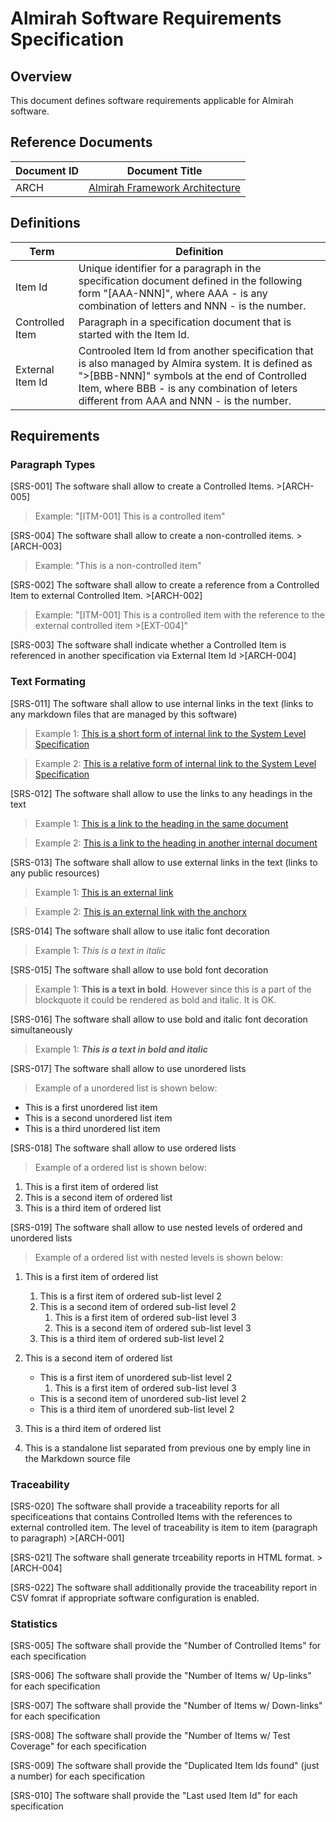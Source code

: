 # Almirah Software Requirements Specification

## Overview

This document defines software requirements applicable for Almirah software.

## Reference Documents

| Document ID | Document Title |
|---|---|
| ARCH | [Almirah Framework Architecture](./../arch/arch.md) |

## Definitions

| Term | Definition |
|---|---|
| Item Id | Unique identifier for a paragraph in the specification document defined in the following form "[AAA-NNN]", where AAA - is any combination of letters and NNN - is the number. |
| Controlled Item | Paragraph in a specification document that is started with the Item Id. |
| External Item Id | Controoled Item Id from another specification that is also managed by Almira system. It is defined as ">[BBB-NNN]" symbols at the end of Controlled Item, where BBB - is any combination of leters different from AAA and NNN - is the number. |

## Requirements

### Paragraph Types

[SRS-001] The software shall allow to create a Controlled Items. >[ARCH-005]

>Example: "[ITM-001] This is a controlled item"

[SRS-004] The software shall allow to create a non-controlled items. >[ARCH-003]

>Example: "This is a non-controlled item"

[SRS-002] The software shall allow to create a reference from a Controlled Item to external Controlled Item. >[ARCH-002]

>Example: "[ITM-001] This is a controlled item with the reference to the external controlled item >[EXT-004]"

[SRS-003] The software shall indicate whether a Controlled Item is referenced in another specification via External Item Id >[ARCH-004]

### Text Formating

[SRS-011] The software shall allow to use internal links in the text (links to any markdown files that are managed by this software)

>Example 1: [This is a short form of internal link to the System Level Specification](sys.md)

>Example 2: [This is a relative form of internal link to the System Level Specification](./../sys/sys.md)

[SRS-012] The software shall allow to use the links to any headings in the text

>Example 1: [This is a link to the heading in the same document](#overview)

>Example 2: [This is a link to the heading in another internal document](./../sys/sys.md#overview)

[SRS-013] The software shall allow to use external links in the text (links to any public resources)

>Example 1: [This is an external link](https://www.markdownguide.org/extended-syntax)

>Example 2: [This is an external link with the anchorx](https://markdownguide.offshoot.io/extended-syntax/#tables)

[SRS-014] The software shall allow to use italic font decoration

>Example 1: *This is a text in italic*

[SRS-015] The software shall allow to use bold font decoration

>Example 1: **This is a text in bold**. However since this is a part of the blockquote it could be rendered as bold and italic. It is OK.

[SRS-016] The software shall allow to use bold and italic font decoration simultaneously

>Example 1: ***This is a text in bold and italic***

[SRS-017] The software shall allow to use unordered lists

>Example of a unordered list is shown below:

* This is a first unordered list item
* This is a second unordered list item
* This is a third unordered list item

[SRS-018] The software shall allow to use ordered lists

>Example of a ordered list is shown below:

1. This is a first item of ordered list
1. This is a second item of ordered list
1. This is a third item of ordered list

[SRS-019] The software shall allow to use nested levels of ordered and unordered lists

>Example of a ordered list with nested levels is shown below:

1. This is a first item of ordered list
   1. This is a first item of ordered sub-list level 2
   1. This is a second item of ordered sub-list level 2
      1. This is a first item of ordered sub-list level 3
      1. This is a second item of ordered sub-list level 3
   1. This is a third item of ordered sub-list level 2
1. This is a second item of ordered list
   * This is a first item of unordered sub-list level 2
     1. This is a first item of ordered sub-list level 3
   * This is a second item of unordered sub-list level 2
   * This is a third item of unordered sub-list level 2
1. This is a third item of ordered list

1. This is a standalone list separated from previous one by emply line in the Markdown source file

### Traceability

[SRS-020] The software shall provide a traceability reports for all specificeations that contains Controlled Items with the references to external controlled item. The level of traceability is item to item (paragraph to paragraph) >[ARCH-001]

[SRS-021] The software shall generate trceability reports in HTML format. >[ARCH-004]

[SRS-022] The software shall additionally provide the traceability report in CSV fomrat if appropriate software configuration is enabled.

### Statistics

[SRS-005] The software shall provide the "Number of Controlled Items" for each specification

[SRS-006] The software shall provide the "Number of Items w/ Up-links" for each specification

[SRS-007] The software shall provide the "Number of Items w/ Down-links" for each specification

[SRS-008] The software shall provide the "Number of Items w/ Test Coverage" for each specification

[SRS-009] The software shall provide the "Duplicated Item Ids found" (just a number) for each specification

[SRS-010] The software shall provide the "Last used Item Id" for each specification
